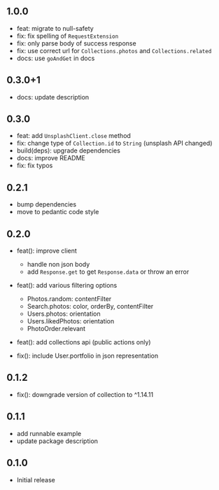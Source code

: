 ## 1.0.0

- feat: migrate to null-safety
- fix: fix spelling of `RequestExtension`
- fix: only parse body of success response
- fix: use correct url for `Collections.photos` and `Collections.related`
- docs: use `goAndGet` in docs

## 0.3.0+1

- docs: update description

## 0.3.0

- feat: add `UnsplashClient.close` method
- fix: change type of `Collection.id` to `String` (unsplash API changed)
- build(deps): upgrade dependencies
- docs: improve README
- fix: fix typos

## 0.2.1

- bump dependencies
- move to pedantic code style

## 0.2.0

- feat(): improve client
  - handle non json body
  - add `Response.get` to get `Response.data` or throw an error
- feat(): add various filtering options
  - Photos.random: contentFilter
  - Search.photos: color, orderBy, contentFilter
  - Users.photos: orientation
  - Users.likedPhotos: orientation
  - PhotoOrder.relevant
- feat(): add collections api (public actions only)

- fix(): include User.portfolio in json representation

## 0.1.2

- fix(): downgrade version of collection to ^1.14.11

## 0.1.1

- add runnable example
- update package description

## 0.1.0

- Initial release

